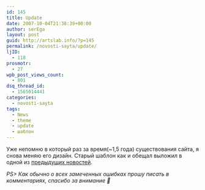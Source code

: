 ```yaml
---
id: 145
title: Update
date: 2007-10-04T21:38:39+00:00
author: serEga
layout: post
guid: http://artslab.info/?p=145
permalink: /novosti-sayta/update/
ljID:
  - 118
prosmotr:
  - 27
wpb_post_views_count:
  - 801
dsq_thread_id:
  - 1565014441
categories:
  - novosti-sayta
tags:
  - News
  - theme
  - update
  - шаблон
---
```

Уже непомню в который раз за время(~1,5 года) существования сайта, я снова меняю его дизайн. Старый шаблон как и обещал выложил в одной из <a href="http://artslab.info/?p=141" title="artslab theme" target="_blank">предыдущих новостей</a>.

_PS> Как обычно о всех замеченных ошибках прошу писать в комментариях, спасибо за внимание 🙂_